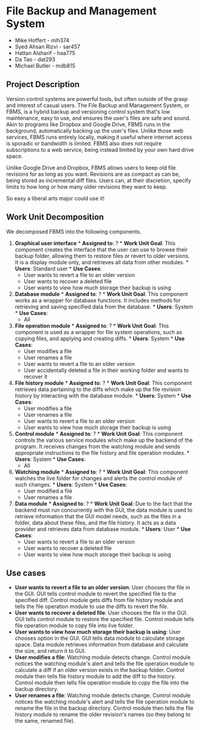 # File Backup and Management System #

  * Mike Hoffert - mlh374
  * Syed Ahsan Rizvi - sar457
  * Hattan Alsharif - haa775
  * Da Tao - dat293
  * Michael Butler - mdb815

## Project Description ##
Version control systems are powerful tools, but often outside of the grasp and interest of casual users. The File Backup and Management System, or FBMS, is a hybrid backup and versioning control system that's low maintenance, easy to use, and ensures the user's files are safe and sound. Akin to programs like Dropbox and Google Drive, FBMS runs in the background, automatically backing up the user's files. Unlike those web services, FBMS runs entirely locally, making it useful where internet access is sporadic or bandwidth is limited. FBMS also does not require subscriptions to a web service, being instead limited by your own hard drive space.

Unlike Google Drive and Dropbox, FBMS allows users to keep old file revisions for as long as you want. Revisions are as compact as can be, being stored as incremental diff files. Users can, at their discretion, specify limits to how long or how many older revisions they want to keep.

So easy a liberal arts major could use it!

## Work Unit Decomposition ##
We decomposed FBMS into the following components.

  1. **Graphical user interface**
    * **Assigned to**: ?
    * **Work Unit Goal**: This component creates the interface that the user can use to browse their backup folder, allowing them to restore files or revert to older versions. It is a display module only, and retrieves all data from other modules.
    * **Users**: Standard user
    * **Use Cases**:
      * User wants to revert a file to an older version
      * User wants to recover a deleted file
      * User wants to view how much storage their backup is using
  1. **Database module**
    * **Assigned to**: ?
    * **Work Unit Goal**: This component works as a wrapper for database functions. It includes methods for retrieving and saving specified data from the database.
    * **Users**: System
    * **Use Cases**:
      * All
  1. **File operation module**
    * **Assigned to**: ?
    * **Work Unit Goal**: This component is used as a wrapper for file system operations, such as copying files, and applying and creating diffs.
    * **Users**: System
    * **Use Cases**:
      * User modifies a file
      * User renames a file
      * User wants to revert a file to an older version
      * User accidentally deleted a file in their working folder and wants to recover it
  1. **File history module**
    * **Assigned to**: ?
    * **Work Unit Goal**: This component retrieves data pertaining to the diffs which make up the file revision history by interacting with the database module.
    * **Users**: System
    * **Use Cases**:
      * User modifies a file
      * User renames a file
      * User wants to revert a file to an older version
      * User wants to view how much storage their backup is using
  1. **Control module**
    * **Assigned to**: ?
    * **Work Unit Goal**: This component controls the various service modules which make up the backend of the program. It receives changes from the watching module and sends appropriate instructions to the file history and file operation modules.
    * **Users**: System
    * **Use Cases**:
      * All
  1. **Watching module**
    * **Assigned to**: ?
    * **Work Unit Goal**: This component watches the live folder for changes and alerts the control module of such changes.
    * **Users**: System
    * **Use Cases**:
      * User modified a file
      * User renames a file
  1. **Data module**
    * **Assigned to**: ?
    * **Work Unit Goal**: Due to the fact that the backend must run concurrently with the GUI, the data module is used to retrieve information that the GUI model needs, such as the files in a folder, data about these files, and the file history. It acts as a data provider and retrieves data from database module.
    * **Users**: User
    * **Use Cases**:
      * User wants to revert a file to an older version
      * User wants to recover a deleted file
      * User wants to view how much storage their backup is using

## Use cases ##
  * **User wants to revert a file to an older version**: User chooses the file in the GUI. GUI tells control module to revert the specified file to the specified diff. Control module gets diffs from file history module and tells the file operation module to use the diffs to revert the file.
  * **User wants to recover a deleted file**: User chooses the file in the GUI. GUI tells control module to restore the specified file. Control module tells file operation module to copy file into live folder.
  * **User wants to view how much storage their backup is using**: User chooses option in the GUI. GUI tells data module to calculate storage space. Data module retrieves information from database and calculate the size, and return it to GUI.
  * **User modifies a file**: Watching module detects change. Control module notices the watching module's alert and tells the file operation module to calculate a diff if an older version exists in the backup folder. Control module then tells file history module to add the diff to the history. Control module then tells file operation module to copy the file into the backup directory.
  * **User renames a file**: Watching module detects change. Control module notices the watching module's alert and tells the file operation module to rename the file in the backup directory. Control module then tells the file history module to rename the older revision's names (so they belong to the same, renamed file).